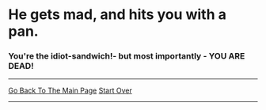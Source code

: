 # He gets mad, and hits you with a pan.
### You're the idiot-sandwich!- but most importantly - YOU ARE DEAD!

---

[Go Back To The Main Page](../README.md)
[Start Over](../start-question/start.md)

---
